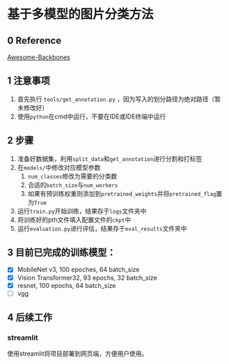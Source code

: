 # 基于多模型的图片分类方法

## 0	Reference

[Awesome-Backbones](https://github.com/Fafa-DL/Awesome-Backbones)

## 1	注意事项

1. 首先执行 `tools/get_annotation.py` ，因为写入的划分路径为绝对路径（暂未修改好）
1. 使用`python`在cmd中运行，不要在IDE或IDE终端中运行

## 2	步骤

1. 准备好数据集，利用`split_data`和`get_annotation`进行分割和打标签
2. 在`models/`中修改对应模型参数
	1. `num_classes`修改为需要的分类数
	2. 合适的`batch_size`与`num_workers`
	3. 如果有预训练权重则添加到`pretrained_weights`并将`pretrained_flag`置为`True`
3. 运行`train.py`开始训练，结果存于`logs`文件夹中
4. 将训练好的pth文件填入配置文件的`ckpt`中
5. 运行`evaluation.py`进行评估，结果存于`eval_results`文件夹中

## 3	目前已完成的训练模型：

- [x] MobileNet v3, 100 epoches, 64 batch_size
- [x] Vision Transformer32, 93 epochs, 32 batch_size
- [x] resnet, 100 epochs, 64 batch_size
- [ ] vgg

## 4	后续工作

### streamlit

使用streamlit将项目部署到网页端，方便用户使用。
